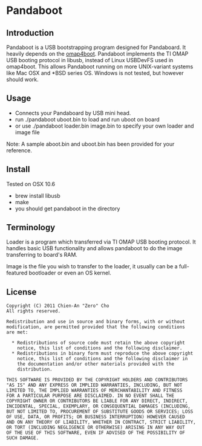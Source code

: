 Pandaboot
=========

Introduction
------------

Pandaboot is a USB bootstrapping program designed for Pandaboard. It heavily depends on the [omap4boot](https://github.com/swetland/omap4boot "Homepage of omap4boot"). Pandaboot implements the TI OMAP USB booting protocol in libusb, instead of Linux USBDevFS used in omap4boot. This allows Pandaboot running on more UNIX-variant systems like Mac OSX and *BSD series OS. Windows is not tested, but however should work.

Usage
-----

* Connects your Pandaboard by USB mini head.
* run ./pandaboot uboot.bin to load and run uboot on board
* or use ./pandaboot loader.bin image.bin to specify your own loader and image file

Note: A sample aboot.bin and uboot.bin has been provided for your reference.

Install
-------

Tested on OSX 10.6

* brew install libusb
* make
* you should get pandaboot in the directory

Terminology
-----------

Loader is a program which transferred via TI OMAP USB booting protocol. It handles basic USB functionality and allows pandaboot to do the image transferring to board's RAM.

Image is the file you wish to transfer to the loader, it usually can be a full-featured bootloader or even an OS kernel.

License
-------

    Copyright (C) 2011 Chien-An "Zero" Cho
    All rights reserved.

    Redistribution and use in source and binary forms, with or without
    modification, are permitted provided that the following conditions
    are met:
    
      * Redistributions of source code must retain the above copyright
        notice, this list of conditions and the following disclaimer.
      * Redistributions in binary form must reproduce the above copyright
        notice, this list of conditions and the following disclaimer in
        the documentation and/or other materials provided with the 
        distribution.

    THIS SOFTWARE IS PROVIDED BY THE COPYRIGHT HOLDERS AND CONTRIBUTORS
    "AS IS" AND ANY EXPRESS OR IMPLIED WARRANTIES, INCLUDING, BUT NOT
    LIMITED TO, THE IMPLIED WARRANTIES OF MERCHANTABILITY AND FITNESS
    FOR A PARTICULAR PURPOSE ARE DISCLAIMED. IN NO EVENT SHALL THE
    COPYRIGHT OWNER OR CONTRIBUTORS BE LIABLE FOR ANY DIRECT, INDIRECT,
    INCIDENTAL, SPECIAL, EXEMPLARY, OR CONSEQUENTIAL DAMAGES (INCLUDING,
    BUT NOT LIMITED TO, PROCUREMENT OF SUBSTITUTE GOODS OR SERVICES; LOSS
    OF USE, DATA, OR PROFITS; OR BUSINESS INTERRUPTION) HOWEVER CAUSED 
    AND ON ANY THEORY OF LIABILITY, WHETHER IN CONTRACT, STRICT LIABILITY,
    OR TORT (INCLUDING NEGLIGENCE OR OTHERWISE) ARISING IN ANY WAY OUT
    OF THE USE OF THIS SOFTWARE, EVEN IF ADVISED OF THE POSSIBILITY OF
    SUCH DAMAGE.
